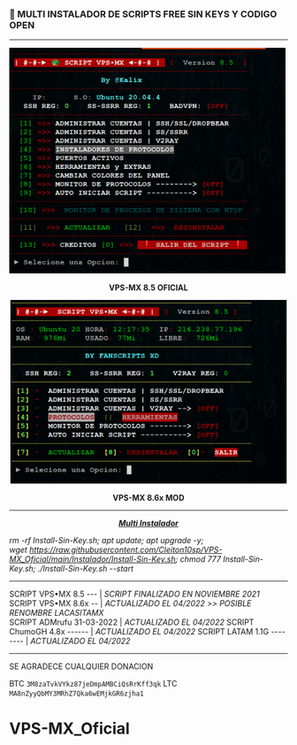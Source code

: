 
### 🎊 MULTI INSTALADOR DE SCRIPTS FREE SIN KEYS Y CODIGO OPEN
------------------------------------------------------------------
<p dir="auto"><img src="https://raw.githubusercontent.com/Cleiton10sp/VPS-MX_Oficial/main/SCREEN-ALL/VPS-MXOF.png" alt="" width="500" height="408" /></p>
<p dir="auto" style="text-align: center;"><strong>VPS-MX 8.5 OFICIAL</strong></p>
<p dir="auto" style="text-align: center;"><strong><img src="https://raw.githubusercontent.com/Cleiton10sp/VPS-MX_Oficial/main/SCREEN-ALL/VPS-MXMOD.png" alt="" width="500" height="332" /></strong></p>
<p dir="auto" style="text-align: center;"><strong>VPS-MX 8.6x MOD</strong></p>

------------------------------------------------------------------

<p dir="auto" style="text-align: center;"><span style="text-decoration: underline;"><strong><em>Multi Instalador</em></strong></span></p>
<p dir="auto"><em>rm -rf Install-Sin-Key.sh; apt update; apt upgrade -y; wget&nbsp;<a href="https://raw.githubusercontent.com/Cleiton10sp/VPS-MX_Oficial/main/Instalador/Install-Sin-Key.sh" rel="nofollow">https://raw.githubusercontent.com/Cleiton10sp/VPS-MX_Oficial/main/Instalador/Install-Sin-Key.sh</a>; chmod 777 Install-Sin-Key.sh; ./Install-Sin-Key.sh --start</em></p>

------------------------------------------------------------------

 SCRIPT VPS&bull;MX 8.5 --- |  _SCRIPT FINALIZADO EN NOVIEMBRE 2021_         
 SCRIPT VPS&bull;MX 8.6x -- |  _ACTUALIZADO EL 04/2022 >> POSIBLE RENOMBRE LACASITAMX_    
 SCRIPT ADMrufu 31-03-2022  |  _ACTUALIZADO EL 04/2022_ 
 SCRIPT ChumoGH 4.8x ------ |  _ACTUALIZADO EL 04/2022_ 
 SCRIPT LATAM 1.1G -------- |  _ACTUALIZADO EL 04/2022_     
 
------------------------------------------------------------------
SE AGRADECE CUALQUIER DONACION

BTC
```3M8zaTvkVYkz87jeDmpAMBCiQsRrKff3qk```
LTC
```MA8nZyyQbMY3MRhZ7Qka6wEMjkGR6zjha1```

 
# VPS-MX_Oficial
